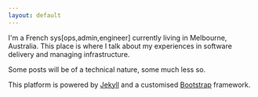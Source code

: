 ```yaml
---
layout: default
---
```

I'm a French sys[ops,admin,engineer] currently living in Melbourne, Australia. This place is where I talk about my experiences in software delivery and managing infrastructure.

Some posts  will be of a technical nature, some much less so.

This platform is powered by [Jekyll](http://jekyllrb.com/) and a customised [Bootstrap](http://getbootstrap.com/) framework. 
